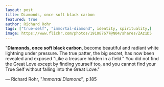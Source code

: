 ```yaml
---
layout: post
title: Diamonds, once soft black carbon
featured: true
author: Richard Rohr
tags: ["true-self", "immortal-diamond", identity, spirituality,]
image: https://www.flickr.com/photos/191087677@N04/shares/ZAz1D5
---
```


"**Diamonds, once soft black carbon**, become beautiful and radiant white lightning under pressure. The true patter, the big secret, has now been revealed and exposed "Like a treasure hidden in a field." You did not find the Great Love except by finding yourself too, and you cannot find your True Self without falling into the Great Love."

― Richard Rohr, "_Immortal Diamond_", p.185